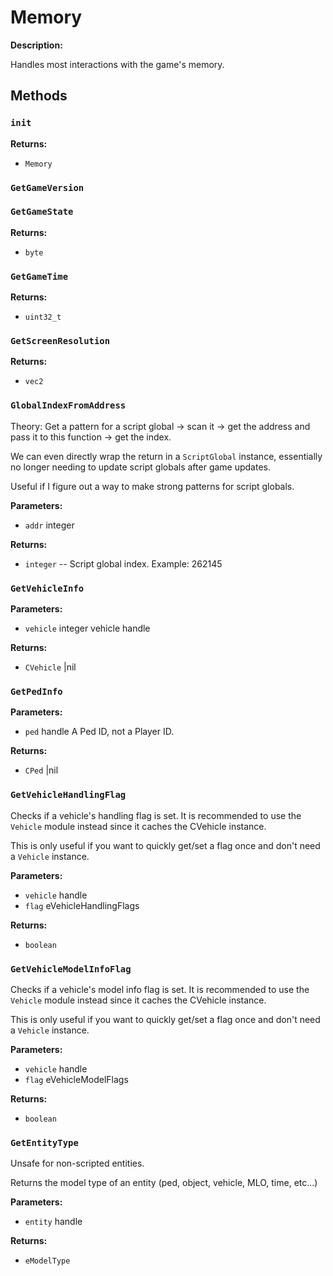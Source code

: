 # Memory

**Description:**

Handles most interactions with the game's memory.

## Methods

### `init`

**Returns:**
- `Memory` 

### `GetGameVersion`


### `GetGameState`

**Returns:**
- `byte` 

### `GetGameTime`

**Returns:**
- `uint32_t` 

### `GetScreenResolution`

**Returns:**
- `vec2` 

### `GlobalIndexFromAddress`

Theory: Get a pattern for a script global -> scan it -> get the address and pass it to this function -> get the index.

We can even directly wrap the return in a `ScriptGlobal` instance, essentially no longer needing to update script globals after game updates.

Useful if I figure out a way to make strong patterns for script globals.

**Parameters:**
- `addr` integer


**Returns:**
- `integer` -- Script global index. Example: 262145

### `GetVehicleInfo`

**Parameters:**
- `vehicle` integer vehicle handle


**Returns:**
- `CVehicle` |nil

### `GetPedInfo`

**Parameters:**
- `ped` handle A Ped ID, not a Player ID.


**Returns:**
- `CPed` |nil

### `GetVehicleHandlingFlag`

Checks if a vehicle's handling flag is set. It is recommended to use the `Vehicle` module instead since it caches the CVehicle instance.

This is only useful if you want to quickly get/set a flag once and don't need a `Vehicle` instance.

**Parameters:**
- `vehicle` handle
- `flag` eVehicleHandlingFlags


**Returns:**
- `boolean` 

### `GetVehicleModelInfoFlag`

Checks if a vehicle's model info flag is set. It is recommended to use the `Vehicle` module instead since it caches the CVehicle instance.

This is only useful if you want to quickly get/set a flag once and don't need a `Vehicle` instance.

**Parameters:**
- `vehicle` handle
- `flag` eVehicleModelFlags


**Returns:**
- `boolean` 

### `GetEntityType`

Unsafe for non-scripted entities.

Returns the model type of an entity (ped, object, vehicle, MLO, time, etc...)

**Parameters:**
- `entity` handle


**Returns:**
- `eModelType` 

